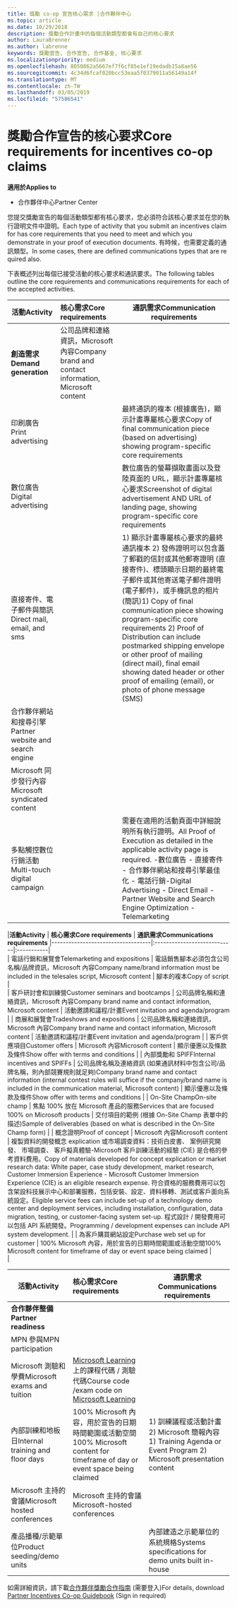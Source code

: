 ```yaml
---
title: 獎勵 co-op 宣告核心需求 |合作夥伴中心
ms.topic: article
ms.date: 10/29/2018
description: 獎勵合作計畫中的每個活動類型都會有自己的核心要求
author: LauraBrenner
ms.author: labrenne
keywords: 獎勵宣告, 合作宣告, 合作基金, 核心要求
ms.localizationpriority: medium
ms.openlocfilehash: 8050862a5667ef7f6cf85e1ef19edadb15a8ae56
ms.sourcegitcommit: 4c34d6fcaf020bcc53eaa5f0379011a56149a14f
ms.translationtype: MT
ms.contentlocale: zh-TW
ms.lasthandoff: 03/05/2019
ms.locfileid: "57586541"
---
```

# <a name="core-requirements-for-incentives-co-op-claims"></a><span data-ttu-id="3a636-104">獎勵合作宣告的核心要求</span><span class="sxs-lookup"><span data-stu-id="3a636-104">Core requirements for incentives co-op claims</span></span>

<span data-ttu-id="3a636-105">**適用於**</span><span class="sxs-lookup"><span data-stu-id="3a636-105">**Applies to**</span></span>

- <span data-ttu-id="3a636-106">合作夥伴中心</span><span class="sxs-lookup"><span data-stu-id="3a636-106">Partner Center</span></span>

<span data-ttu-id="3a636-107">您提交獎勵宣告的每個活動類型都有核心要求，您必須符合該核心要求並在您的執行證明文件中證明。</span><span class="sxs-lookup"><span data-stu-id="3a636-107">Each type of activity that you submit an incentives claim for has core requirements that you need to meet and which you demonstrate in your proof of execution documents.</span></span> <span data-ttu-id="3a636-108">有時候，也需要定義的通訊類型。</span><span class="sxs-lookup"><span data-stu-id="3a636-108">In some cases, there are defined communications types that are re  quired also.</span></span>

<span data-ttu-id="3a636-109">下表概述列出每個已接受活動的核心要求和通訊要求。</span><span class="sxs-lookup"><span data-stu-id="3a636-109">The following tables outline the core requirements and communications requirements for each of the accepted activities.</span></span> 

|<span data-ttu-id="3a636-110">**活動**</span><span class="sxs-lookup"><span data-stu-id="3a636-110">**Activity**</span></span>   |<span data-ttu-id="3a636-111">**核心需求**</span><span class="sxs-lookup"><span data-stu-id="3a636-111">**Core requirements**</span></span>   |<span data-ttu-id="3a636-112">**通訊需求**</span><span class="sxs-lookup"><span data-stu-id="3a636-112">**Communication requirements**</span></span>|
|--------------------------------------|:---------------------------------|---------|
|<span data-ttu-id="3a636-113">**創造需求**</span><span class="sxs-lookup"><span data-stu-id="3a636-113">**Demand generation**</span></span>      |<span data-ttu-id="3a636-114">公司品牌和連絡資訊，Microsoft 內容</span><span class="sxs-lookup"><span data-stu-id="3a636-114">Company brand and contact information, Microsoft content</span></span>    |         |
|<span data-ttu-id="3a636-115">印刷廣告</span><span class="sxs-lookup"><span data-stu-id="3a636-115">Print advertising</span></span> |                 |<span data-ttu-id="3a636-116">最終通訊的複本 (根據廣告)，顯示計畫專屬核心要求</span><span class="sxs-lookup"><span data-stu-id="3a636-116">Copy of final communication piece (based on advertising) showing program-specific core requirements</span></span>|
|<span data-ttu-id="3a636-117">數位廣告</span><span class="sxs-lookup"><span data-stu-id="3a636-117">Digital advertising</span></span>|            |<span data-ttu-id="3a636-118">數位廣告的螢幕擷取畫面以及登陸頁面的 URL，顯示計畫專屬核心要求</span><span class="sxs-lookup"><span data-stu-id="3a636-118">Screenshot of digital advertisement AND URL of landing page, showing program-specific core requirements</span></span>  
|<span data-ttu-id="3a636-119">直接寄件、電子郵件與簡訊</span><span class="sxs-lookup"><span data-stu-id="3a636-119">Direct mail, email, and sms</span></span>|             |<span data-ttu-id="3a636-120">1) 顯示計畫專屬核心要求的最終通訊複本   2) 發佈證明可以包含蓋了郵戳的信封或其他郵寄證明 (直接寄件)、標頭顯示日期的最終電子郵件或其他寄送電子郵件證明 (電子郵件)，或手機訊息的相片 (簡訊)</span><span class="sxs-lookup"><span data-stu-id="3a636-120">1) Copy of final communication piece showing program-specific core requirements   2) Proof of Distribution can include postmarked shipping envelope or other proof of mailing (direct mail), final email showing dated header or other proof of emailing (email), or photo of phone message (SMS)</span></span>|
|<span data-ttu-id="3a636-121">合作夥伴網站和搜尋引擎</span><span class="sxs-lookup"><span data-stu-id="3a636-121">Partner website and search engine</span></span>|
|<span data-ttu-id="3a636-122">Microsoft 同步發行內容</span><span class="sxs-lookup"><span data-stu-id="3a636-122">Microsoft syndicated content</span></span>|
|<span data-ttu-id="3a636-123">多點觸控數位行銷活動</span><span class="sxs-lookup"><span data-stu-id="3a636-123">Multi-touch digital campaign</span></span>|     |<span data-ttu-id="3a636-124">需要在適用的活動頁面中詳細說明所有執行證明。</span><span class="sxs-lookup"><span data-stu-id="3a636-124">All Proof of Execution as detailed in the applicable activity page is required.</span></span>  <span data-ttu-id="3a636-125">-數位廣告 - 直接寄件 - 合作夥伴網站和搜尋引擎最佳化 - 電話行銷</span><span class="sxs-lookup"><span data-stu-id="3a636-125">-Digital Advertising - Direct Email - Partner Website and Search Engine Optimization  - Telemarketing</span></span>

|<span data-ttu-id="3a636-126">**活動**</span><span class="sxs-lookup"><span data-stu-id="3a636-126">**Activity**</span></span>           | <span data-ttu-id="3a636-127">**核心需求**</span><span class="sxs-lookup"><span data-stu-id="3a636-127">**Core requirements**</span></span>    | <span data-ttu-id="3a636-128">**通訊需求**</span><span class="sxs-lookup"><span data-stu-id="3a636-128">**Communications requirements**</span></span>
                                                |-----------------------------------|:----------------------------|:-----------|                                                                                           
|  <span data-ttu-id="3a636-129">電話行銷和展覽會</span><span class="sxs-lookup"><span data-stu-id="3a636-129">Telemarketing and expositions</span></span>   | <span data-ttu-id="3a636-130">電話銷售腳本必須包含公司名稱/品牌資訊，Microsoft 內容</span><span class="sxs-lookup"><span data-stu-id="3a636-130">Company name/brand information must be included in the telesales script, Microsoft content</span></span> |    <span data-ttu-id="3a636-131">腳本的複本</span><span class="sxs-lookup"><span data-stu-id="3a636-131">Copy of script</span></span> |                                                                                                                                                                                                                                                                                                                                                                                                                                                                                                                                                                               
| <span data-ttu-id="3a636-132">客戶研討會和訓練營</span><span class="sxs-lookup"><span data-stu-id="3a636-132">Customer seminars and bootcamps</span></span>  | <span data-ttu-id="3a636-133">公司品牌名稱和連絡資訊，Microsoft 內容</span><span class="sxs-lookup"><span data-stu-id="3a636-133">Company brand name and contact information, Microsoft content</span></span>                                                                                                           |                                                                                                                                                                                                                                            <span data-ttu-id="3a636-134">活動邀請和議程/計畫</span><span class="sxs-lookup"><span data-stu-id="3a636-134">Event invitation and agenda/program</span></span>                                                                                                                                                                                                                                            |
|    <span data-ttu-id="3a636-135">商展和展覽會</span><span class="sxs-lookup"><span data-stu-id="3a636-135">Tradeshows and expositions</span></span>    | <span data-ttu-id="3a636-136">公司品牌名稱和連絡資訊，Microsoft 內容</span><span class="sxs-lookup"><span data-stu-id="3a636-136">Company brand name and contact information, Microsoft content</span></span>                                                                                                           |                                                                                                                                                                                                                                            <span data-ttu-id="3a636-137">活動邀請和議程/計畫</span><span class="sxs-lookup"><span data-stu-id="3a636-137">Event invitation and agenda/program</span></span>                                                                                                                                                                                                                                            |
|         <span data-ttu-id="3a636-138">客戶供應項目</span><span class="sxs-lookup"><span data-stu-id="3a636-138">Customer offers</span></span>          | <span data-ttu-id="3a636-139">Microsoft 內容</span><span class="sxs-lookup"><span data-stu-id="3a636-139">Microsoft content</span></span>                                                                                                                                                       |                                                                                                                                                                                                                                           <span data-ttu-id="3a636-140">顯示優惠以及條款及條件</span><span class="sxs-lookup"><span data-stu-id="3a636-140">Show offer with terms and conditions</span></span>                                                                                                                                                                                                                                            |
|  <span data-ttu-id="3a636-141">內部獎勵和 SPIFF</span><span class="sxs-lookup"><span data-stu-id="3a636-141">Internal incentives and SPIFFs</span></span>  | <span data-ttu-id="3a636-142">公司品牌名稱及連絡資訊 (如果通訊材料中包含公司/品牌名稱，則內部競賽規則就足夠)</span><span class="sxs-lookup"><span data-stu-id="3a636-142">Company brand name and contact information (internal contest rules will suffice if the company/brand name is included in the communication material, Microsoft content)</span></span> |                                                                                                                                                                                                                                           <span data-ttu-id="3a636-143">顯示優惠以及條款及條件</span><span class="sxs-lookup"><span data-stu-id="3a636-143">Show offer with terms and conditions</span></span>                                                                                                                                                                                                                                            |
|          <span data-ttu-id="3a636-144">On-Site Champ</span><span class="sxs-lookup"><span data-stu-id="3a636-144">On-site champ</span></span>           | <span data-ttu-id="3a636-145">焦點 100% 放在 Microsoft 產品的服務</span><span class="sxs-lookup"><span data-stu-id="3a636-145">Services that are focused 100% on Microsoft products</span></span>                                                                                                                    |                                                                                                                                                                                                                       <span data-ttu-id="3a636-146">交付項目的範例 (根據 On-Site Champ 表單中的描述)</span><span class="sxs-lookup"><span data-stu-id="3a636-146">Sample of deliverables (based on what is described in the On-Site Champ form)</span></span>                                                                                                                                                                                                                       |
|         <span data-ttu-id="3a636-147">概念證明</span><span class="sxs-lookup"><span data-stu-id="3a636-147">Proof of concept</span></span>         | <span data-ttu-id="3a636-148">Microsoft 內容</span><span class="sxs-lookup"><span data-stu-id="3a636-148">Microsoft content</span></span>                                                                                                                                                       | <span data-ttu-id="3a636-149">複製資料的開發概念 explication 或市場調查資料：技術白皮書、 案例研究開發、 市場調查、 客戶擬真體驗-Microsoft 客戶訓練活動的經驗 (CIE) 是合格的參考資料費用。</span><span class="sxs-lookup"><span data-stu-id="3a636-149">Copy of materials developed for concept explication  or market research data: White paper, case study development, market research, Customer Immersion Experience - Microsoft Customer Immersion Experience (CIE) is an eligible research expense.</span></span> <span data-ttu-id="3a636-150">符合資格的服務費用可以包含架設科技展示中心和部署服務，包括安裝、設定、資料移轉、測試或客戶面向系統設定。</span><span class="sxs-lookup"><span data-stu-id="3a636-150">Eligible service fees can include set-up of a technology demo center and deployment services, including installation, configuration, data migration, testing, or customer-facing system set-up.</span></span> <span data-ttu-id="3a636-151">程式設計 / 開發費用可以包括 API 系統開發。</span><span class="sxs-lookup"><span data-stu-id="3a636-151">Programming / development expenses can include API system development.</span></span> |
| <span data-ttu-id="3a636-152">為客戶購買網站設定</span><span class="sxs-lookup"><span data-stu-id="3a636-152">Purchase web set up for customer</span></span> | <span data-ttu-id="3a636-153">100% Microsoft 內容，用於宣告的日期時間範圍或活動空間</span><span class="sxs-lookup"><span data-stu-id="3a636-153">100% Microsoft content for timeframe of day or event space being claimed</span></span>                                                                                                |                                                                                                          
                                                                                                                                                            |

|           <span data-ttu-id="3a636-154">**活動**</span><span class="sxs-lookup"><span data-stu-id="3a636-154">**Activity**</span></span>           | <span data-ttu-id="3a636-155">**核心需求**</span><span class="sxs-lookup"><span data-stu-id="3a636-155">**Core requirements**</span></span>                                                                  |                    <span data-ttu-id="3a636-156">**通訊需求**</span><span class="sxs-lookup"><span data-stu-id="3a636-156">**Communications requirements**</span></span>                     |
|----------------------------------|:---------------------------------------------------------------------------------------|------------------------------------------------------------------------|
|      <span data-ttu-id="3a636-157">**合作夥伴整備**</span><span class="sxs-lookup"><span data-stu-id="3a636-157">**Partner readiness**</span></span>       |                                                                                        |                                                                        |
|        <span data-ttu-id="3a636-158">MPN 參與</span><span class="sxs-lookup"><span data-stu-id="3a636-158">MPN participation</span></span>         |                                                                                        |                                                                        |
|   <span data-ttu-id="3a636-159">Microsoft 測驗和學費</span><span class="sxs-lookup"><span data-stu-id="3a636-159">Microsoft exams and tuition</span></span>    | <span data-ttu-id="3a636-160">[Microsoft Learning](https://partner.microsoft.com/training) 上的課程代碼 / 測驗代碼</span><span class="sxs-lookup"><span data-stu-id="3a636-160">Course code /exam code on [Microsoft Learning](https://partner.microsoft.com/training)</span></span> |                                                                        |
| <span data-ttu-id="3a636-161">內部訓練和地板日</span><span class="sxs-lookup"><span data-stu-id="3a636-161">Internal training and floor days</span></span> | <span data-ttu-id="3a636-162">100% Microsoft 內容，用於宣告的日期時間範圍或活動空間</span><span class="sxs-lookup"><span data-stu-id="3a636-162">100% Microsoft content for timeframe of day or event space being claimed</span></span>               | <span data-ttu-id="3a636-163">1) 訓練議程或活動計畫  2) Microsoft 簡報內容</span><span class="sxs-lookup"><span data-stu-id="3a636-163">1) Training Agenda or Event Program  2) Microsoft presentation content</span></span> |
|   <span data-ttu-id="3a636-164">Microsoft 主持的會議</span><span class="sxs-lookup"><span data-stu-id="3a636-164">Microsoft hosted conferences</span></span>   | <span data-ttu-id="3a636-165">Microsoft 主持的會議</span><span class="sxs-lookup"><span data-stu-id="3a636-165">Microsoft-hosted conferences</span></span>                                                           |                                                                        |
|    <span data-ttu-id="3a636-166">產品播種/示範單位</span><span class="sxs-lookup"><span data-stu-id="3a636-166">Product seeding/demo units</span></span>    |                                                                                        |          <span data-ttu-id="3a636-167">內部建造之示範單位的系統規格</span><span class="sxs-lookup"><span data-stu-id="3a636-167">Systems specifications for demo units built in-house</span></span>          |

 <span data-ttu-id="3a636-168">如需詳細資訊，請下載[合作夥伴獎勵合作指南](https://assets.microsoft.com/coop-guidebook.pdf) (需要登入)</span><span class="sxs-lookup"><span data-stu-id="3a636-168">For details, download [Partner Incentives Co-op Guidebook](https://assets.microsoft.com/coop-guidebook.pdf) (Sign in required)</span></span>
